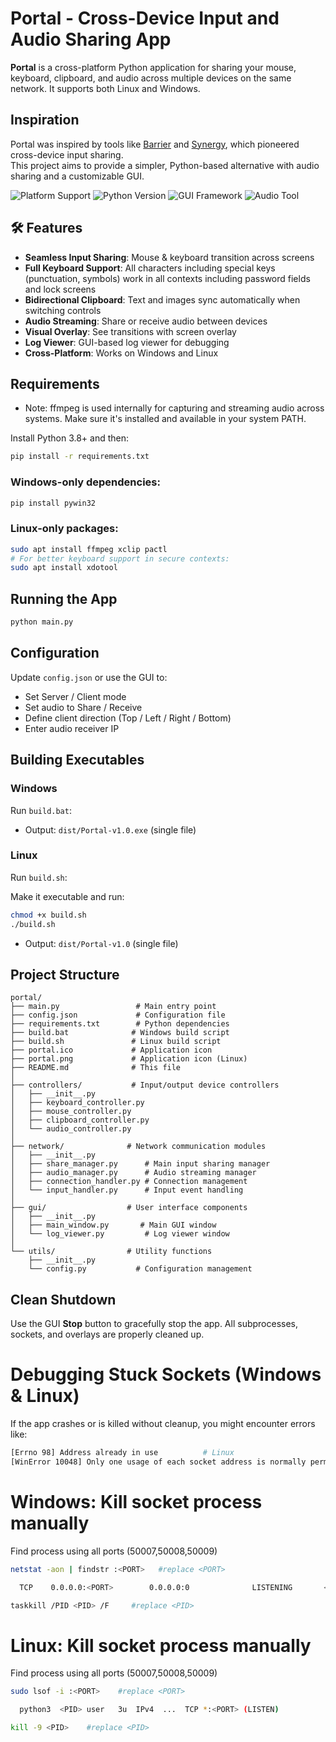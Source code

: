 #  Portal - Cross-Device Input and Audio Sharing App

**Portal** is a cross-platform Python application for sharing your mouse, keyboard, clipboard, and audio across multiple devices on the same network. It supports both Linux and Windows.

##  Inspiration

Portal was inspired by tools like [Barrier](https://github.com/debauchee/barrier) and [Synergy](https://symless.com/synergy), which pioneered cross-device input sharing.  
This project aims to provide a simpler, Python-based alternative with audio sharing and a customizable GUI.

![Platform Support](https://img.shields.io/badge/Platform-Linux%20%7C%20Windows-blue)
![Python Version](https://img.shields.io/badge/Python-3.8%2B-green)
![GUI Framework](https://img.shields.io/badge/GUI-Tkinter%20%7C%20PyQt5-orange)
![Audio Tool](https://img.shields.io/badge/Audio-FFmpeg-red)

## 🛠 Features

- **Seamless Input Sharing**: Mouse & keyboard transition across screens
- **Full Keyboard Support**: All characters including special keys (punctuation, symbols) work in all contexts including password fields and lock screens
- **Bidirectional Clipboard**: Text and images sync automatically when switching controls
- **Audio Streaming**: Share or receive audio between devices
- **Visual Overlay**: See transitions with screen overlay
- **Log Viewer**: GUI-based log viewer for debugging
- **Cross-Platform**: Works on Windows and Linux

##  Requirements

  -  Note: ffmpeg is used internally for capturing and streaming audio across systems. Make sure it's installed and available in your system PATH.

Install Python 3.8+ and then:

```bash
pip install -r requirements.txt
```

### Windows-only dependencies:

```bash
pip install pywin32
```

### Linux-only packages:

```bash
sudo apt install ffmpeg xclip pactl
# For better keyboard support in secure contexts:
sudo apt install xdotool
```

##  Running the App

```bash
python main.py
```

##  Configuration

Update `config.json` or use the GUI to:
- Set Server / Client mode  
- Set audio to Share / Receive  
- Define client direction (Top / Left / Right / Bottom)  
- Enter audio receiver IP

##  Building Executables

###  Windows

Run `build.bat`:

- Output: `dist/Portal-v1.0.exe` (single file)

###  Linux

Run `build.sh`:

Make it executable and run:

```bash
chmod +x build.sh
./build.sh
```

- Output: `dist/Portal-v1.0` (single file)

##  Project Structure

```
portal/
├── main.py                 # Main entry point
├── config.json             # Configuration file
├── requirements.txt        # Python dependencies
├── build.bat              # Windows build script
├── build.sh               # Linux build script
├── portal.ico             # Application icon
├── portal.png             # Application icon (Linux)
├── README.md              # This file
│
├── controllers/           # Input/output device controllers
│   ├── __init__.py
│   ├── keyboard_controller.py
│   ├── mouse_controller.py
│   ├── clipboard_controller.py
│   └── audio_controller.py
│
├── network/              # Network communication modules
│   ├── __init__.py
│   ├── share_manager.py      # Main input sharing manager
│   ├── audio_manager.py      # Audio streaming manager
│   ├── connection_handler.py # Connection management
│   └── input_handler.py      # Input event handling
│
├── gui/                  # User interface components
│   ├── __init__.py
│   ├── main_window.py       # Main GUI window
│   └── log_viewer.py         # Log viewer window
│
└── utils/                # Utility functions
    ├── __init__.py
    └── config.py           # Configuration management
```

##  Clean Shutdown

Use the GUI **Stop** button to gracefully stop the app. All subprocesses, sockets, and overlays are properly cleaned up.

# Debugging Stuck Sockets (Windows & Linux)
If the app crashes or is killed without cleanup, you might encounter errors like:

```bash
[Errno 98] Address already in use          # Linux
[WinError 10048] Only one usage of each socket address is normally permitted  # Windows
```

# Windows: Kill socket process manually
 Find process using all ports (50007,50008,50009)

```bash
netstat -aon | findstr :<PORT>   #replace <PORT>

  TCP    0.0.0.0:<PORT>        0.0.0.0:0              LISTENING       <PID>

taskkill /PID <PID> /F     #replace <PID> 
```

# Linux: Kill socket process manually
 Find process using all ports (50007,50008,50009)

```bash
sudo lsof -i :<PORT>    #replace <PORT>

  python3  <PID> user   3u  IPv4  ...  TCP *:<PORT> (LISTEN)

kill -9 <PID>    #replace <PID> 
```
